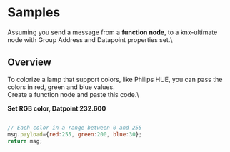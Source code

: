 # Samples

Assuming you send a message from a **function node**, to a knx-ultimate node with Group Address and Datapoint properties set.\


## Overview

To colorize a lamp that support colors, like Philips HUE, you can pass the colors in red, green and blue values.\
Create a function node and paste this code.\


**Set RGB color, Datpoint 232.600**

```javascript

// Each color in a range between 0 and 255
msg.payload={red:255, green:200, blue:30};
return msg;

```
